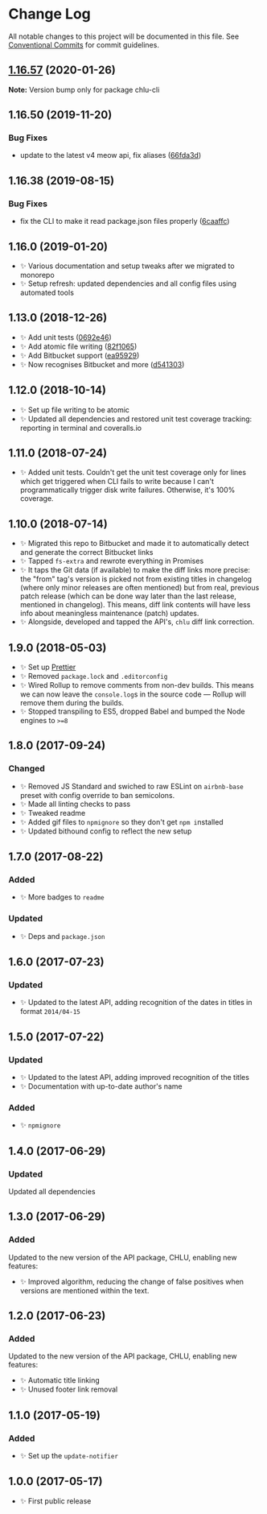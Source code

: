 # Change Log

All notable changes to this project will be documented in this file.
See [Conventional Commits](https://conventionalcommits.org) for commit guidelines.

## [1.16.57](https://gitlab.com/codsen/codsen/compare/chlu-cli@1.16.56...chlu-cli@1.16.57) (2020-01-26)

**Note:** Version bump only for package chlu-cli





## 1.16.50 (2019-11-20)

### Bug Fixes

- update to the latest v4 meow api, fix aliases ([66fda3d](https://gitlab.com/codsen/codsen/commit/66fda3dc8973938f0b947cef684cc0c16c2d95ad))

## 1.16.38 (2019-08-15)

### Bug Fixes

- fix the CLI to make it read package.json files properly ([6caaffc](https://gitlab.com/codsen/codsen/commit/6caaffc))

## 1.16.0 (2019-01-20)

- ✨ Various documentation and setup tweaks after we migrated to monorepo
- ✨ Setup refresh: updated dependencies and all config files using automated tools

## 1.13.0 (2018-12-26)

- ✨ Add unit tests ([0692e46](https://gitlab.com/codsen/codsen/tree/master/packages/chlu-cli/commits/0692e46))
- ✨ Add atomic file writing ([82f1065](https://gitlab.com/codsen/codsen/tree/master/packages/chlu-cli/commits/82f1065))
- ✨ Add Bitbucket support ([ea95929](https://gitlab.com/codsen/codsen/tree/master/packages/chlu-cli/commits/ea95929))
- ✨ Now recognises Bitbucket and more ([d541303](https://gitlab.com/codsen/codsen/tree/master/packages/chlu-cli/commits/d541303))

## 1.12.0 (2018-10-14)

- ✨ Set up file writing to be atomic
- ✨ Updated all dependencies and restored unit test coverage tracking: reporting in terminal and coveralls.io

## 1.11.0 (2018-07-24)

- ✨ Added unit tests. Couldn't get the unit test coverage only for lines which get triggered when CLI fails to write because I can't programmatically trigger disk write failures. Otherwise, it's 100% coverage.

## 1.10.0 (2018-07-14)

- ✨ Migrated this repo to Bitbucket and made it to automatically detect and generate the correct Bitbucket links
- ✨ Tapped `fs-extra` and rewrote everything in Promises
- ✨ It taps the Git data (if available) to make the diff links more precise: the "from" tag's version is picked not from existing titles in changelog (where only minor releases are often mentioned) but from real, previous patch release (which can be done way later than the last release, mentioned in changelog). This means, diff link contents will have less info about meaningless maintenance (patch) updates.
- ✨ Alongside, developed and tapped the API's, `chlu` diff link correction.

## 1.9.0 (2018-05-03)

- ✨ Set up [Prettier](https://prettier.io)
- ✨ Removed `package.lock` and `.editorconfig`
- ✨ Wired Rollup to remove comments from non-dev builds. This means we can now leave the `console.log`s in the source code — Rollup will remove them during the builds.
- ✨ Stopped transpiling to ES5, dropped Babel and bumped the Node engines to `>=8`

## 1.8.0 (2017-09-24)

### Changed

- ✨ Removed JS Standard and swiched to raw ESLint on `airbnb-base` preset with config override to ban semicolons.
- ✨ Made all linting checks to pass
- ✨ Tweaked readme
- ✨ Added gif files to `npmignore` so they don't get `npm i`nstalled
- ✨ Updated bithound config to reflect the new setup

## 1.7.0 (2017-08-22)

### Added

- ✨ More badges to `readme`

### Updated

- ✨ Deps and `package.json`

## 1.6.0 (2017-07-23)

### Updated

- ✨ Updated to the latest API, adding recognition of the dates in titles in format `2014/04-15`

## 1.5.0 (2017-07-22)

### Updated

- ✨ Updated to the latest API, adding improved recognition of the titles
- ✨ Documentation with up-to-date author's name

### Added

- ✨ `npmignore`

## 1.4.0 (2017-06-29)

### Updated

Updated all dependencies

## 1.3.0 (2017-06-29)

### Added

Updated to the new version of the API package, CHLU, enabling new features:

- ✨ Improved algorithm, reducing the change of false positives when versions are mentioned within the text.

## 1.2.0 (2017-06-23)

### Added

Updated to the new version of the API package, CHLU, enabling new features:

- ✨ Automatic title linking
- ✨ Unused footer link removal

## 1.1.0 (2017-05-19)

### Added

- ✨ Set up the `update-notifier`

## 1.0.0 (2017-05-17)

- ✨ First public release
